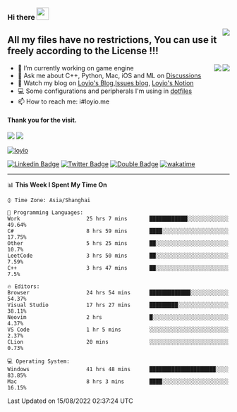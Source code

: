 <h3 align="left">Hi there <img src="https://media.giphy.com/media/hvRJCLFzcasrR4ia7z/giphy.gif" width="28"></h3>
<a align="right" href="https://github.com/loyio/loyio/blob/master/STAR/README.md"><img align="right" src="https://img.shields.io/badge/LOYIO-STAR-green" /></a>

## All my files have no restrictions, You can use it freely according to the License !!!

<a href="https://github.com/loyio#gh-light-mode-only">
     <img align="right"  src="https://loy-readme.vercel.app/api/top-langs/?username=loyio&langs_count=6&hide=css,html,jupyter%20notebook" />
</a>

<a href="https://github.com/loyio#gh-dark-mode-only">
  <img align="right"  src="https://loy-readme.vercel.app/api/top-langs/?username=loyio&langs_count=6&theme=slateorange&hide=css,html,jupyter%20notebook" />
</a>



- 🔭 I’m currently working on game engine
- 💬 Ask me about C++, Python, Mac, iOS and ML on [Discussions](https://github.com/loyio/blog/discussions)
- 📔 Watch my blog on [Loyio's Blog](https://loyio.me),[Issues blog](https://github.com/loyio/blog/issues), [Loyio's Notion](https://loyio.notion.site/loyio/Loyio-s-Dashboard-2f56bd29222a445ea9d9e8802a1ac83b)
- 💻 Some configurations and peripherals I'm using in [dotfiles](https://github.com/loyio/dotfiles)
- 📫 How to reach me: i#loyio.me


#### Thank you for the visit.
<img src="http://profile-counter.glitch.me/loyio/count.svg" />

<img src="https://loy-readme.vercel.app/api?username=loyio&show_icons=true&hide=stars&include_all_commits=true&hide_title=true&theme=slateorange" />

     

[![loyio](https://github-profile-trophy.vercel.app/?username=loyio&theme=onedark&column=4)](https://github.com/loyio)

[![Linkedin Badge](https://img.shields.io/badge/-@loyio-0077b5?style=flat-square&logo=Linkedin&logoColor=white&labelColor=0077b5&link=https://www.linkedin.com/in/loyio-hex-363172158/)](https://www.linkedin.com/in/loyio-hex-363172158/)
[![Twitter Badge](https://img.shields.io/badge/-@loyiome-1ca0f1?style=flat-square&labelColor=1ca0f1&logo=twitter&logoColor=white&link=https://twitter.com/loyiome)](https://twitter.com/loyiome)
[![Double Badge](https://img.shields.io/badge/@loyio-007722?style=flat&logo=Douban&logoColor=white)](https://www.douban.com/people/susmote)
[![wakatime](https://wakatime.com/badge/user/c0ddc104-5a20-41d1-ab9a-c4d9ea20a4d9.svg)](https://wakatime.com/@c0ddc104-5a20-41d1-ab9a-c4d9ea20a4d9)

-------
<!--START_SECTION:waka-->
📊 **This Week I Spent My Time On** 

```text
⌚︎ Time Zone: Asia/Shanghai

💬 Programming Languages: 
Work                     25 hrs 7 mins       ████████████░░░░░░░░░░░░░   49.64% 
C#                       8 hrs 59 mins       ████░░░░░░░░░░░░░░░░░░░░░   17.75% 
Other                    5 hrs 25 mins       ██░░░░░░░░░░░░░░░░░░░░░░░   10.7% 
LeetCode                 3 hrs 50 mins       ██░░░░░░░░░░░░░░░░░░░░░░░   7.59% 
C++                      3 hrs 47 mins       ██░░░░░░░░░░░░░░░░░░░░░░░   7.5%

🔥 Editors: 
Browser                  24 hrs 54 mins      █████████████░░░░░░░░░░░░   54.37% 
Visual Studio            17 hrs 27 mins      █████████░░░░░░░░░░░░░░░░   38.11% 
Neovim                   2 hrs               █░░░░░░░░░░░░░░░░░░░░░░░░   4.37% 
VS Code                  1 hr 5 mins         ░░░░░░░░░░░░░░░░░░░░░░░░░   2.37% 
CLion                    20 mins             ░░░░░░░░░░░░░░░░░░░░░░░░░   0.73%

💻 Operating System: 
Windows                  41 hrs 48 mins      █████████████████████░░░░   83.85% 
Mac                      8 hrs 3 mins        ████░░░░░░░░░░░░░░░░░░░░░   16.15%

```


 Last Updated on 15/08/2022 02:37:24 UTC
<!--END_SECTION:waka-->
